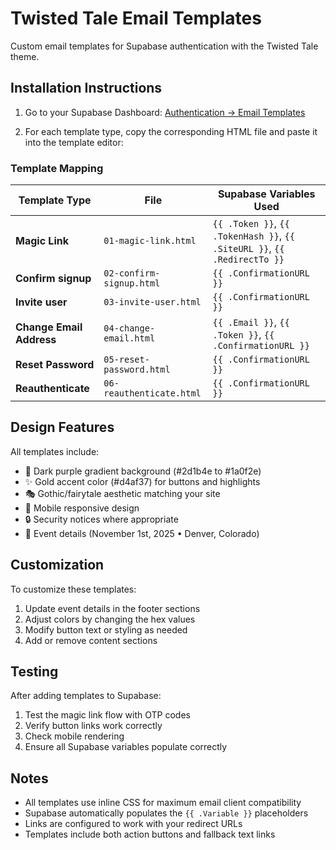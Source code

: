 # Twisted Tale Email Templates

Custom email templates for Supabase authentication with the Twisted Tale theme.

## Installation Instructions

1. Go to your Supabase Dashboard: [Authentication → Email Templates](https://supabase.com/dashboard/project/dgdeiybuxlqbdfofzxpy/auth/templates)

2. For each template type, copy the corresponding HTML file and paste it into the template editor:

### Template Mapping

| Template Type | File | Supabase Variables Used |
|--------------|------|------------------------|
| **Magic Link** | `01-magic-link.html` | `{{ .Token }}`, `{{ .TokenHash }}`, `{{ .SiteURL }}`, `{{ .RedirectTo }}` |
| **Confirm signup** | `02-confirm-signup.html` | `{{ .ConfirmationURL }}` |
| **Invite user** | `03-invite-user.html` | `{{ .ConfirmationURL }}` |
| **Change Email Address** | `04-change-email.html` | `{{ .Email }}`, `{{ .Token }}`, `{{ .ConfirmationURL }}` |
| **Reset Password** | `05-reset-password.html` | `{{ .ConfirmationURL }}` |
| **Reauthenticate** | `06-reauthenticate.html` | `{{ .ConfirmationURL }}` |

## Design Features

All templates include:
- 🎨 Dark purple gradient background (#2d1b4e to #1a0f2e)
- ✨ Gold accent color (#d4af37) for buttons and highlights
- 🎭 Gothic/fairytale aesthetic matching your site
- 📱 Mobile responsive design
- 🔒 Security notices where appropriate
- 📍 Event details (November 1st, 2025 • Denver, Colorado)

## Customization

To customize these templates:
1. Update event details in the footer sections
2. Adjust colors by changing the hex values
3. Modify button text or styling as needed
4. Add or remove content sections

## Testing

After adding templates to Supabase:
1. Test the magic link flow with OTP codes
2. Verify button links work correctly
3. Check mobile rendering
4. Ensure all Supabase variables populate correctly

## Notes

- All templates use inline CSS for maximum email client compatibility
- Supabase automatically populates the `{{ .Variable }}` placeholders
- Links are configured to work with your redirect URLs
- Templates include both action buttons and fallback text links
